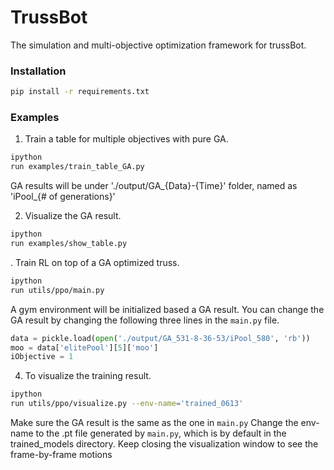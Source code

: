 # TrussBot
The simulation and multi-objective optimization framework for trussBot.

### Installation
```bash
pip install -r requirements.txt
```

### Examples
1. Train a table for multiple objectives with pure GA.
```bash
ipython
run examples/train_table_GA.py
```
GA results will be under './output/GA_{Data}-{Time}' folder, named as 'iPool_{# of generations}' 

2. Visualize the GA result.
```bash
ipython
run examples/show_table.py
```


. Train RL on top of a GA optimized truss.
```bash
ipython
run utils/ppo/main.py
```
A gym environment will be initialized based a GA result. 
You can change the GA result by changing the following three lines in the ``main.py`` file.
```python
data = pickle.load(open('./output/GA_531-8-36-53/iPool_580', 'rb'))
moo = data['elitePool'][5]['moo']
iObjective = 1
```

4. To visualize the training result.
```bash
ipython
run utils/ppo/visualize.py --env-name='trained_0613'
```
Make sure the GA result is the same as the one in ``main.py``
Change the env-name to the .pt file generated by ``main.py``, which is by default in the trained_models directory.
Keep closing the visualization window to see the frame-by-frame motions
